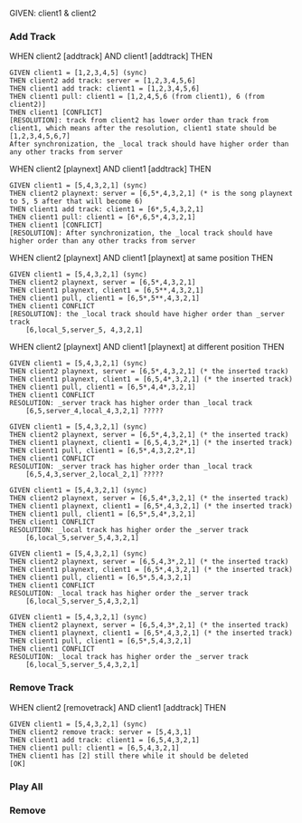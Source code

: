 GIVEN: client1 & client2

### Add Track

WHEN client2 [addtrack] AND client1 [addtrack] THEN

    GIVEN client1 = [1,2,3,4,5] (sync)
    THEN client2 add track: server = [1,2,3,4,5,6]
    THEN client1 add track: client1 = [1,2,3,4,5,6]
    THEN client1 pull: client1 = [1,2,4,5,6 (from client1), 6 (from client2)]
    THEN client1 [CONFLICT]
    [RESOLUTION]: track from client2 has lower order than track from client1, which means after the resolution, client1 state should be [1,2,3,4,5,6,7]
    After synchronization, the _local track should have higher order than any other tracks from server


WHEN client2 [playnext] AND client1 [addtrack] THEN

    GIVEN client1 = [5,4,3,2,1] (sync)
    THEN client2 playnext: server = [6,5*,4,3,2,1] (* is the song playnext to 5, 5 after that will become 6)
    THEN client1 add track: client1 = [6*,5,4,3,2,1]
    THEN client1 pull: client1 = [6*,6,5*,4,3,2,1]
    THEN client1 [CONFLICT]
    [RESOLUTION]: After synchronization, the _local track should have higher order than any other tracks from server


WHEN client2 [playnext] AND client1 [playnext] at same position THEN

    GIVEN client1 = [5,4,3,2,1] (sync)
    THEN client2 playnext, server = [6,5*,4,3,2,1]
    THEN client1 playnext, client1 = [6,5**,4,3,2,1]
    THEN client1 pull, client1 = [6,5*,5**,4,3,2,1]
    THEN client1 CONFLICT
    [RESOLUTION]: the _local track should have higher order than _server track
        [6,local_5,server_5, 4,3,2,1]


WHEN client2 [playnext] AND client1 [playnext] at different position THEN

    GIVEN client1 = [5,4,3,2,1] (sync)
    THEN client2 playnext, server = [6,5*,4,3,2,1] (* the inserted track)
    THEN client1 playnext, client1 = [6,5,4*,3,2,1] (* the inserted track)
    THEN client1 pull, client1 = [6,5*,4,4*,3,2,1]
    THEN client1 CONFLICT
    RESOLUTION: _server track has higher order than _local track
        [6,5,server_4,local_4,3,2,1] ?????

    GIVEN client1 = [5,4,3,2,1] (sync)
    THEN client2 playnext, server = [6,5*,4,3,2,1] (* the inserted track)
    THEN client1 playnext, client1 = [6,5,4,3,2*,1] (* the inserted track)
    THEN client1 pull, client1 = [6,5*,4,3,2,2*,1]
    THEN client1 CONFLICT
    RESOLUTION: _server track has higher order than _local track
        [6,5,4,3,server_2,local_2,1] ?????

    GIVEN client1 = [5,4,3,2,1] (sync)
    THEN client2 playnext, server = [6,5,4*,3,2,1] (* the inserted track)
    THEN client1 playnext, client1 = [6,5*,4,3,2,1] (* the inserted track)
    THEN client1 pull, client1 = [6,5*,5,4*,3,2,1]
    THEN client1 CONFLICT
    RESOLUTION: _local track has higher order the _server track
        [6,local_5,server_5,4,3,2,1]

    GIVEN client1 = [5,4,3,2,1] (sync)
    THEN client2 playnext, server = [6,5,4,3*,2,1] (* the inserted track)
    THEN client1 playnext, client1 = [6,5*,4,3,2,1] (* the inserted track)
    THEN client1 pull, client1 = [6,5*,5,4,3,2,1]
    THEN client1 CONFLICT
    RESOLUTION: _local track has higher order the _server track
        [6,local_5,server_5,4,3,2,1]

    GIVEN client1 = [5,4,3,2,1] (sync)
    THEN client2 playnext, server = [6,5,4,3*,2,1] (* the inserted track)
    THEN client1 playnext, client1 = [6,5*,4,3,2,1] (* the inserted track)
    THEN client1 pull, client1 = [6,5*,5,4,3,2,1]
    THEN client1 CONFLICT
    RESOLUTION: _local track has higher order the _server track
        [6,local_5,server_5,4,3,2,1]


### Remove Track
WHEN client2 [removetrack] AND client1 [addtrack] THEN

    GIVEN client1 = [5,4,3,2,1] (sync)
    THEN client2 remove track: server = [5,4,3,1]
    THEN client1 add track: client1 = [6,5,4,3,2,1]
    THEN client1 pull: client1 = [6,5,4,3,2,1]
    THEN client1 has [2] still there while it should be deleted
    [OK]

### Play All

### Remove
